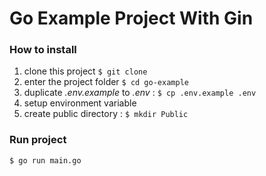 # Go Example Project With Gin 

### How to install
1. clone this project ```$ git clone ```
2. enter the project folder ```$ cd go-example```
3. duplicate _.env.example_ to _.env_ : ```$ cp .env.example .env```
4. setup environment variable
5. create public directory : ```$ mkdir Public```

### Run project
```$ go run main.go```
